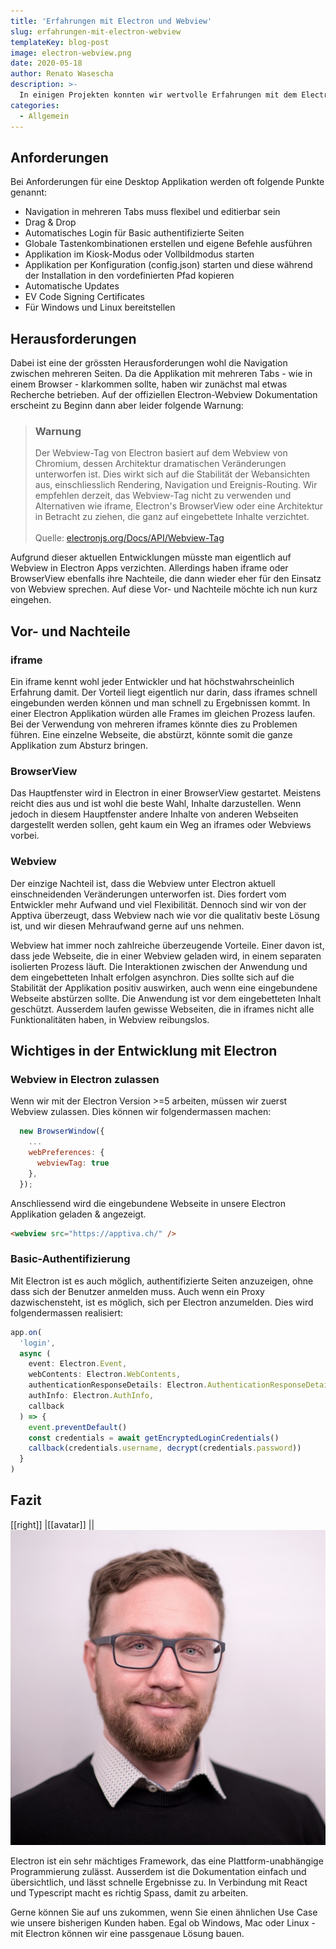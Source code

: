```yaml
---
title: 'Erfahrungen mit Electron und Webview'
slug: erfahrungen-mit-electron-webview
templateKey: blog-post
image: electron-webview.png
date: 2020-05-18
author: Renato Wasescha
description: >-
  In einigen Projekten konnten wir wertvolle Erfahrungen mit dem Electron Framework sammeln. In diesem Blogbeitrag gebe ich einen Überblick über meine Erkenntnisse.
categories:
  - Allgemein
---
```


## Anforderungen

Bei Anforderungen für eine Desktop Applikation werden oft folgende Punkte genannt:

- Navigation in mehreren Tabs muss flexibel und editierbar sein
- Drag & Drop
- Automatisches Login für Basic authentifizierte Seiten
- Globale Tastenkombinationen erstellen und eigene Befehle ausführen
- Applikation im Kiosk-Modus oder Vollbildmodus starten
- Applikation per Konfiguration (config.json) starten und diese während der Installation in den vordefinierten Pfad kopieren
- Automatische Updates
- EV Code Signing Certificates
- Für Windows und Linux bereitstellen

## Herausforderungen

Dabei ist eine der grössten Herausforderungen wohl die Navigation zwischen mehreren Seiten. Da die Applikation mit mehreren Tabs - wie in einem Browser - klarkommen sollte, haben wir zunächst mal etwas Recherche betrieben. Auf der offiziellen Electron-Webview Dokumentation erscheint zu Beginn dann aber leider folgende Warnung:

> ### Warnung
>
> Der Webview-Tag von Electron basiert auf dem Webview von Chromium, dessen Architektur dramatischen Veränderungen unterworfen ist. Dies wirkt sich auf die Stabilität der Webansichten aus, einschliesslich Rendering, Navigation und Ereignis-Routing. Wir empfehlen derzeit, das Webview-Tag nicht zu verwenden und Alternativen wie iframe, Electron's BrowserView oder eine Architektur in Betracht zu ziehen, die ganz auf eingebettete Inhalte verzichtet.
> <br></br>
> Quelle: [electronjs.org/Docs/API/Webview-Tag](https://www.electronjs.org/docs/api/webview-tag)

Aufgrund dieser aktuellen Entwicklungen müsste man eigentlich auf Webview in Electron Apps verzichten. Allerdings haben iframe oder BrowserView ebenfalls ihre Nachteile, die dann wieder eher für den Einsatz von Webview sprechen. Auf diese Vor- und Nachteile möchte ich nun kurz eingehen.

## Vor- und Nachteile

### iframe

Ein iframe kennt wohl jeder Entwickler und hat höchstwahrscheinlich Erfahrung damit. Der Vorteil liegt eigentlich nur darin, dass iframes schnell eingebunden werden können und man schnell zu Ergebnissen kommt. In einer Electron Applikation würden alle Frames im gleichen Prozess laufen. Bei der Verwendung von mehreren iframes könnte dies zu Problemen führen. Eine einzelne Webseite, die abstürzt, könnte somit die ganze Applikation zum Absturz bringen.

### BrowserView

Das Hauptfenster wird in Electron in einer BrowserView gestartet. Meistens reicht dies aus und ist wohl die beste Wahl, Inhalte darzustellen. Wenn jedoch in diesem Hauptfenster andere Inhalte von anderen Webseiten dargestellt werden sollen, geht kaum ein Weg an iframes oder Webviews vorbei.

### Webview

Der einzige Nachteil ist, dass die Webview unter Electron aktuell einschneidenden Veränderungen unterworfen ist. Dies fordert vom Entwickler mehr Aufwand und viel Flexibilität. Dennoch sind wir von der Apptiva überzeugt, dass Webview nach wie vor die qualitativ beste Lösung ist, und wir diesen Mehraufwand gerne auf uns nehmen.

Webview hat immer noch zahlreiche überzeugende Vorteile. Einer davon ist, dass jede Webseite, die in einer Webview geladen wird, in einem separaten isolierten Prozess läuft. Die Interaktionen zwischen der Anwendung und dem eingebetteten Inhalt erfolgen asynchron. Dies sollte sich auf die Stabilität der Applikation positiv auswirken, auch wenn eine eingebundene Webseite abstürzen sollte. Die Anwendung ist vor dem eingebetteten Inhalt geschützt. Ausserdem laufen gewisse Webseiten, die in iframes nicht alle Funktionalitäten haben, in Webview reibungslos.

## Wichtiges in der Entwicklung mit Electron

### Webview in Electron zulassen

Wenn wir mit der Electron Version >=5 arbeiten, müssen wir zuerst Webview zulassen. Dies können wir folgendermassen machen:

```javascript
  new BrowserWindow({
    ...
    webPreferences: {
      webviewTag: true
    },
  });
```

Anschliessend wird die eingebundene Webseite in unsere Electron Applikation geladen & angezeigt.

```html
<webview src="https://apptiva.ch/" />
```

### Basic-Authentifizierung

Mit Electron ist es auch möglich, authentifizierte Seiten anzuzeigen, ohne dass sich der Benutzer anmelden muss. Auch wenn ein Proxy dazwischensteht, ist es möglich, sich per Electron anzumelden. Dies wird folgendermassen realisiert:

```typescript
app.on(
  'login',
  async (
    event: Electron.Event,
    webContents: Electron.WebContents,
    authenticationResponseDetails: Electron.AuthenticationResponseDetails,
    authInfo: Electron.AuthInfo,
    callback
  ) => {
    event.preventDefault()
    const credentials = await getEncryptedLoginCredentials()
    callback(credentials.username, decrypt(credentials.password))
  }
)
```

## Fazit

[[right]]
|[[avatar]]
||![Renato Wasescha](./renato-wasescha.jpg)

Electron ist ein sehr mächtiges Framework, das eine Plattform-unabhängige Programmierung zulässt. Ausserdem ist die Dokumentation einfach und übersichtlich, und lässt schnelle Ergebnisse zu. In Verbindung mit React und Typescript macht es richtig Spass, damit zu arbeiten.

Gerne können Sie auf uns zukommen, wenn Sie einen ähnlichen Use Case wie unsere bisherigen Kunden haben. Egal ob Windows, Mac oder Linux - mit Electron können wir eine passgenaue Lösung bauen.
